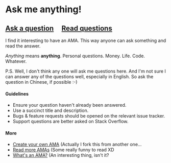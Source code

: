 # Ask me anything!

## [Ask a question](https://github.com/Enzymii/ama/issues/new) &nbsp;&nbsp;&nbsp; [Read questions](https://github.com/Enzymii/ama/issues?q=is%3Aissue+is%3Aclosed)

I find it interesting to have an AMA. This way anyone can ask something and read the answer.

*Anything* means **anything**. Personal questions. Money. Life. Code. Whatever.

P.S.
Well, I don't think any one will ask me questions here.
And I'm not sure I can answer any of the questions well, especially in English.
So ask the question in Chinese, if possible :-)

#### Guidelines

- Ensure your question haven't already been answered.
- Use a succinct title and description.
- Bugs & feature requests should be opened on the relevant issue tracker.
- Support questions are better asked on Stack Overflow.

#### More

- [Create your own AMA](https://github.com/Enzymii/ama/fork) (Actually I fork this from another one...
- [Read more AMAs](https://github.com/sindresorhus/amas) (Some really funny to read XD
- [What's an AMA?](https://en.wikipedia.org/wiki/Reddit#IAmA_and_AMA) (An interesting thing, isn't it?
